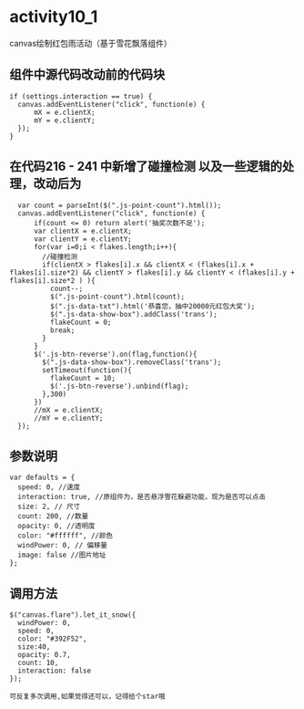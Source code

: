 # activity10_1
canvas绘制红包雨活动（基于雪花飘落组件）

## 组件中源代码改动前的代码块

    if (settings.interaction == true) {
      canvas.addEventListener("click", function(e) {
          mX = e.clientX;
          mY = e.clientY;
      });
    }
    

## 在代码216 - 241 中新增了碰撞检测 以及一些逻辑的处理，改动后为

      var count = parseInt($(".js-point-count").html());
      canvas.addEventListener("click", function(e) {
          if(count <= 0) return alert('抽奖次数不足');
          var clientX = e.clientX;
          var clientY = e.clientY;
          for(var i=0;i < flakes.length;i++){
            //碰撞检测
            if(clientX > flakes[i].x && clientX < (flakes[i].x + flakes[i].size*2) && clientY > flakes[i].y && clientY < (flakes[i].y + flakes[i].size*2 ) ){
              count--;
              $(".js-point-count").html(count);
              $(".js-data-txt").html('恭喜您，抽中20000元红包大奖');
              $(".js-data-show-box").addClass('trans');
              flakeCount = 0;
              break;
            }
          }
          $('.js-btn-reverse').on(flag,function(){
            $(".js-data-show-box").removeClass('trans');
            setTimeout(function(){
              flakeCount = 10;
              $('.js-btn-reverse').unbind(flag);
            },300)
          })
          //mX = e.clientX;
          //mY = e.clientY;
      });
      
 ## 参数说明
 
    var defaults = {
      speed: 0, //速度
      interaction: true, //原组件为，是否悬浮雪花躲避功能，现为是否可以点击
      size: 2, // 尺寸
      count: 200, //数量
      opacity: 0, //透明度
      color: "#ffffff", //颜色
      windPower: 0, // 偏移量
      image: false //图片地址
    };
    
  ## 调用方法
  
    $("canvas.flare").let_it_snow({
      windPower: 0,
      speed: 0,
      color: "#392F52",
      size:40,
      opacity: 0.7,
      count: 10,
      interaction: false
    });
    
    可反复多次调用,如果觉得还可以，记得给个star哦
